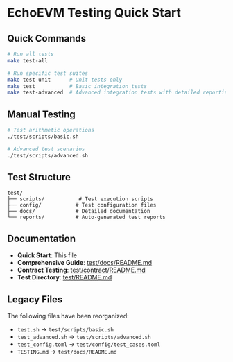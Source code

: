 # EchoEVM Testing Quick Start

## Quick Commands

```bash
# Run all tests
make test-all

# Run specific test suites
make test-unit      # Unit tests only
make test           # Basic integration tests
make test-advanced  # Advanced integration tests with detailed reporting
```

## Manual Testing

```bash
# Test arithmetic operations
./test/scripts/basic.sh

# Advanced test scenarios
./test/scripts/advanced.sh
```

## Test Structure

```
test/
├── scripts/           # Test execution scripts
├── config/           # Test configuration files
├── docs/             # Detailed documentation
└── reports/          # Auto-generated test reports
```

## Documentation

- **Quick Start**: This file
- **Comprehensive Guide**: [test/docs/README.md](../test/docs/README.md)
- **Contract Testing**: [test/contract/README.md](../test/contract/README.md)
- **Test Directory**: [test/README.md](../test/README.md)

## Legacy Files

The following files have been reorganized:
- `test.sh` → `test/scripts/basic.sh`
- `test_advanced.sh` → `test/scripts/advanced.sh`  
- `test_config.toml` → `test/config/test_cases.toml`
- `TESTING.md` → `test/docs/README.md`
